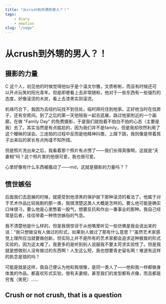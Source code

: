 ```yaml
---
title: "从crush到外甥的男人？！"
tags:
    - diary
    - emotion
slug: "/vege"
---
```


# 从crush到外甥的男人？！

## 摄影的力量

C 这个人，初见他的时候觉得他似乎是个温文尔雅，文质彬彬，而且有时候还可以开点玩笑的阳光青年。但是即便看上去非常随和，他对于一些东西有一些强烈的态度，好像滚烫的木炭，看上去漆黑实则滚烫。

机缘巧合下，我因为去纽约玩找不到住处，临时拜托住到他家。正好他当时在找房子，还有空房间。到了之后的第一天他陪我一起去逛展，路过他家附近的一个画廊，在做 "Family Day" 的免费摄影，于是我们就抱着不拍白不拍的心态（主要是我）去了。其实当然是有点尴尬的，因为我们并不是family，但是我却欣然利用了这个暧昧的误会。三连拍的过程中反而是他精神抖擞，上蹿下跳，我则像是带着孩子出来玩的家长有点拘谨不知所措。

但是照片洗出来之后，我看着那个照片有点愣了——我们长得真像啊，这就是“夫妻相”吗？这个照片里的他很可爱，我也很可爱。

心里好像有什么东西被撬动了——md，这就是摄影的力量吗？？

## 愤世嫉俗

后面我们去逛展的时候，就感受到他漆黑的保护层下那种滚烫的看法了。他属于对于艺术作品比较挑剔的那一类，我很清楚这类人大概是怎样的。要么他可能是确实口味很刁，要么他是心里憋着一股气，想要反抗和作出一番事业的那种。我自己经常是后者，往往带着一种愤世嫉俗的气息。

我不清楚他是什么样的，但是我很惊讶于从他嘴里听见一些仿佛是我会说出来的话：“我只想做没有人做过的形式，如果别人做过了那有什么意思？”虽然艺术家感觉上理所应当就要做创新，但实际上并不是所有的艺术家都会追求这种极致的形式实验的，因为这太难了。我更多的是听到别人说服我不要太苛求实验性了。但是我就是想做别人没有做过的东西啊！人生这么短，我也想要青史留名啊！难道有这样的执念是错的吗？

可能是就是这样，我自己便认为他和我很像，是同一类人了——他和我一样都做身体类的作品，都喜欢形式实验，很有夫妻相，甚至我们的发型都有点像，而且都是穷鬼（笑死）……

## Crush or not crush, that is a question




